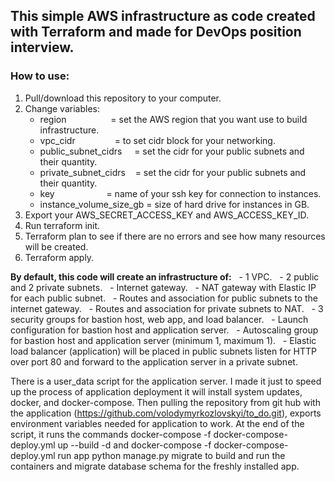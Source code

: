 ## This simple AWS infrastructure as code created with Terraform and made for DevOps position interview.

### How to use:
1. Pull/download this repository to your computer.
2. Change variables:
    - region                  = set the AWS region that you want use to build infrastructure.
    - vpc_cidr                = to set cidr block for your networking.
    - public_subnet_cidrs     = set the cidr for your public subnets and their quantity.
    - private_subnet_cidrs    = set the cidr for your public subnets and their quantity.
    - key                     = name of your ssh key for connection to instances.
    - instance_volume_size_gb = size of hard drive for instances in GB.
3. Export your AWS_SECRET_ACCESS_KEY and AWS_ACCESS_KEY_ID.
4. Run terraform init.
5. Terraform plan to see if there are no errors and see how many resources will be created.
6. Terraform apply.

**By default, this code will create an infrastructure of:**
    - 1 VPC.
    - 2 public and 2 private subnets.
    - Internet gateway.
    - NAT gateway with Elastic IP for each public subnet.
    - Routes and association for public subnets to the internet gateway.
    - Routes and association for private subnets to NAT.
    - 3 security groups for bastion host, web app, and load balancer.
    - Launch configuration for bastion host and application server.
    - Autoscaling group for bastion host and application server (minimum 1, maximum 1).
    - Elastic load balancer (application) will be placed in public subnets listen for HTTP over port 80 and forward to the application server in a private subnet.

There is a user_data script for the application server. I made it just to speed up the process of application deployment
it will install system updates, docker, and docker-compose.
Then pulling the repository from git hub with the application (https://github.com/volodymyrkozlovskyi/to_do.git),
exports environment variables needed for application to work.
At the end of the script, it runs the commands docker-compose -f docker-compose-deploy.yml up --build -d and docker-compose -f docker-compose-deploy.yml run app python manage.py migrate
to build and run the containers and migrate database schema for the freshly installed app.
